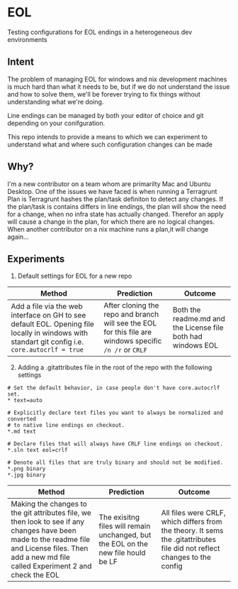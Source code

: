 # EOL
Testing configurations for EOL endings in a heterogeneous dev environments

## Intent
The problem of managing EOL for windows and nix development machines is much hard than what it needs to be, but if we do not understand the issue and how to solve them, we'll be forever trying to fix things without understanding what we're doing.

Line endings can be managed by both your editor of choice and git depending on your conifguration.

This repo intends to provide a means to which we can experiment to understand what and where such configuration changes can be made

## Why?
I'm a new contributor on a team whom are primarilty Mac and Ubuntu Desktop. One of the issues we have faced is when running a Terragrunt Plan is Terragrunt hashes the plan/task definiton to detect any changes. If the plan/task is contains differs in line endings, the plan will show the need for a change, when no infra state has actually changed. Therefor an apply will cause a change in the plan, for which there are no logical changes. When another contributor on a nix machine runs a plan,it will change again... 

## Experiments
1. Default settings for EOL for a new repo

**Method**|**Prediction**|**Outcome**
-|-|-|
Add a file via the web interface on GH to see default EOL. Opening file locally in windows with standart git config i.e. `core.autocrlf = true` | After cloning the repo and branch will see the EOL for this file are windows specific `/n /r` or `CRLF` | Both the readme.md and the License file both had windows EOL

2. Adding a .gitattributes file in the root of the repo with the following settings
```
# Set the default behavior, in case people don't have core.autocrlf set.
* text=auto

# Explicitly declare text files you want to always be normalized and converted
# to native line endings on checkout.
*.md text

# Declare files that will always have CRLF line endings on checkout.
*.sln text eol=crlf

# Denote all files that are truly binary and should not be modified.
*.png binary
*.jpg binary
```

**Method**|**Prediction**|**Outcome**
-|-|-|
Making the changes to the git attributes file, we then look to see if any changes have been made to the readme file and License files. Then add a new md file called Experiment 2 and check the EOL | The exisitng files will remain unchanged, but the EOL on the new file hould be LF | All files were CRLF, which differs from the theory. It sems the .gitattributes file did not reflect changes to the config
